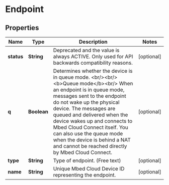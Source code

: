 
# Endpoint

## Properties
Name | Type | Description | Notes
------------ | ------------- | ------------- | -------------
**status** | **String** | Deprecated and the value is always ACTIVE. Only used for API backwards compatibility reasons. |  [optional]
**q** | **Boolean** | Determines whether the device is in queue mode.  &lt;br/&gt;&lt;br/&gt;&lt;b&gt;Queue mode&lt;/b&gt;&lt;br/&gt; When an endpoint is in queue mode, messages sent to the endpoint do not wake up the physical device. The messages are queued  and delivered when the device wakes up and connects to Mbed Cloud Connect itself. You can also use the queue mode when  the device is behind a NAT and cannot be reached directly by Mbed Cloud Connect.  |  [optional]
**type** | **String** | Type of endpoint. (Free text) |  [optional]
**name** | **String** | Unique Mbed Cloud Device ID representing the endpoint. |  [optional]



